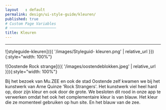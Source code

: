 ```yaml
---
layout   : default
permalink: design/ui-style-guide/kleuren/
published: true
# Custom Page Variables
# ─────────────────────
title: Kleuren
---
```

___ 

![styleguide-kleuren]({{ '/images/Styleguid- kleuren.png' | relative_url }}){:style="width: 100%"}

![Oostende Rock strange]({{ '/images/oostendeblokken.jpeg' | relative_url }}){:style="width: 100%"}


Bij het bezoek van Mu.ZEE en ook de stad Oostende zelf kwamen we bij het kunstwerk van Arne Quinze 'Rock Strangers'. 
Het kunstwerk viel heel hard op, door zijn kleur en ook door de grote. We besloten dit rood in onze app te verwerken omdat het ook het complementaire kleur is van blauw. Het kleur die ze momenteel gebruiken op hun site. En het blauw van de zee. 
